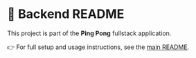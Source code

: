 # 📗 Backend README

This project is part of the **Ping Pong** fullstack application.

👉 For full setup and usage instructions, see the [main README](../README-fullstack.md).
